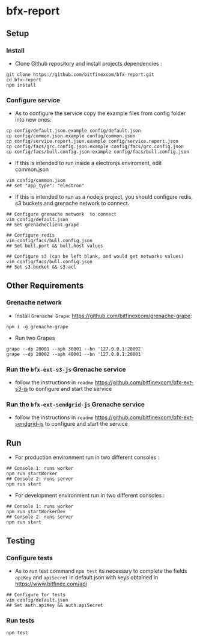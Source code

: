 # bfx-report

## Setup

### Install

- Clone Github repository and install projects dependencies :

```console
git clone https://github.com/bitfinexcom/bfx-report.git
cd bfx-report
npm install
```

### Configure service

- As to configure the service copy the example files from config folder into new ones:

```console
cp config/default.json.example config/default.json
cp config/common.json.example config/common.json
cp config/service.report.json.example config/service.report.json
cp config/facs/grc.config.json.example config/facs/grc.config.json
cp config/facs/bull.config.json.example config/facs/bull.config.json
```

- If this is intended to run inside a electronjs enviroment, edit common.json

```console
vim config/common.json
## set "app_type": "electron"
```

- If this is intended to run as a nodejs project, you should configure redis, s3 buckets and grenache network to connect.

```console
## Configure grenache network  to connect
vim config/default.json
## Set grenacheClient.grape

## Configure redis
vim config/facs/bull.config.json
## Set bull.port && bull.host values

## Configure s3 (can be left blank, and would get networks values)
vim config/facs/bull.config.json
## Set s3.bucket && s3.acl
```

## Other Requirements

### Grenache network

- Install `Grenache Grape`: <https://github.com/bitfinexcom/grenache-grape>:

```console
npm i -g grenache-grape
```

- Run two Grapes

```console
grape --dp 20001 --aph 30001 --bn '127.0.0.1:20002'
grape --dp 20002 --aph 40001 --bn '127.0.0.1:20001'
```

### Run the `bfx-ext-s3-js` Grenache service

- follow the instructions in `readme` <https://github.com/bitfinexcom/bfx-ext-s3-js> to configure and start the service

### Run the `bfx-ext-sendgrid-js` Grenache service

- follow the instructions in `readme` <https://github.com/bitfinexcom/bfx-ext-sendgrid-js> to configure and start the service

## Run

- For production environment run in two different consoles :

```console
## Console 1: runs worker
npm run startWorker
## Console 2: runs server
npm run start
```

- For development environment run in two different consoles :

```console
## Console 1: runs worker
npm run startWorkerDev
## Console 2: runs server
npm run start
```


## Testing

### Configure tests

- As to run test command `npm test` its necessary to complete the fields `apiKey` and `apiSecret` in default.json with keys obtained in https://www.bitfinex.com/api

```console
## Configure for tests
vim config/default.json
## Set auth.apiKey && auth.apiSecret
```
### Run tests

```console
npm test
```
